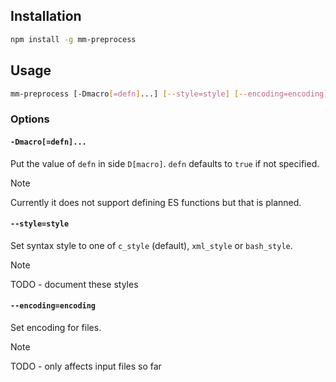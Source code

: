 ## Installation
```sh
npm install -g mm-preprocess
```

## Usage
```sh
mm-preprocess [-Dmacro[=defn]...] [--style=style] [--encoding=encoding] [input] [output]
```

### Options
#### `-Dmacro[=defn]...`
Put the value of `defn` in side `D[macro]`. `defn` defaults to `true` if not specified.
> [!NOTE]
> Currently it does not support defining ES functions but that is planned.

#### `--style=style`
Set syntax style to one of `c_style` (default), `xml_style` or `bash_style`.
> [!NOTE]
> TODO - document these styles

#### `--encoding=encoding`
Set encoding for files.
> [!NOTE]
> TODO - only affects input files so far

